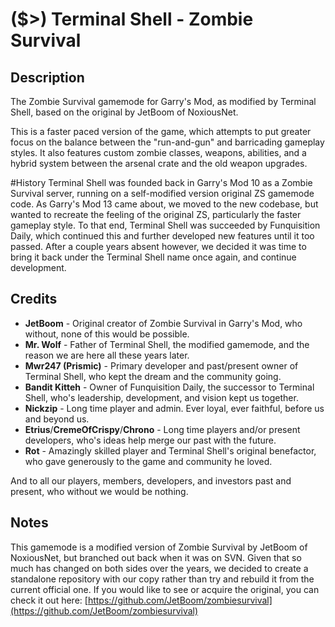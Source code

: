 # ($>) Terminal Shell - Zombie Survival

## Description
The Zombie Survival gamemode for Garry's Mod, as modified by Terminal Shell, based on the original by JetBoom of NoxiousNet.

This is a faster paced version of the game, which attempts to put greater focus on the balance between the "run-and-gun" and barricading gameplay styles. It also features custom zombie classes, weapons, abilities, and a hybrid system between the arsenal crate and the old weapon upgrades.

#History
Terminal Shell was founded back in Garry's Mod 10 as a Zombie Survival server, running on a self-modified version original ZS gamemode code. As Garry's Mod 13 came about, we moved to the new codebase, but wanted to recreate the feeling of the original ZS, particularly the faster gameplay style. To that end, Terminal Shell was succeeded by Funquisition Daily, which continued this and further developed new features until it too passed. After a couple years absent however, we decided it was time to bring it back under the Terminal Shell name once again, and continue development.

## Credits
* **JetBoom** - Original creator of Zombie Survival in Garry's Mod, who without, none of this would be possible.
* **Mr. Wolf** - Father of Terminal Shell, the modified gamemode, and the reason we are here all these years later.
* **Mwr247 (Prismic)** - Primary developer and past/present owner of Terminal Shell, who kept the dream and the community going.
* **Bandit Kitteh** - Owner of Funquisition Daily, the successor to Terminal Shell, who's leadership, development, and vision kept us together.
* **Nickzip** - Long time player and admin. Ever loyal, ever faithful, before us and beyond us.
* **Etrius**/**CremeOfCrispy**/**Chrono** - Long time players and/or present developers, who's ideas help merge our past with the future.
* **Rot** - Amazingly skilled player and Terminal Shell's original benefactor, who gave generously to the game and community he loved.

And to all our players, members, developers, and investors past and present, who without we would be nothing.

## Notes
This gamemode is a modified version of Zombie Survival by JetBoom of NoxiousNet, but branched out back when it was on SVN. Given that so much has changed on both sides over the years, we decided to create a standalone repository with our copy rather than try and rebuild it from the current official one. If you would like to see or acquire the original, you can check it out here: [https://github.com/JetBoom/zombiesurvival](https://github.com/JetBoom/zombiesurvival)